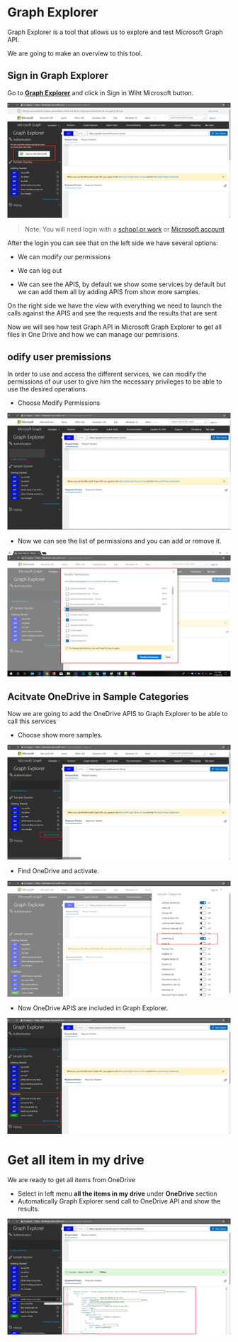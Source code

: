 # Graph Explorer

Graph Explorer is a tool that allows us to explore and test Microsoft Graph API.

We are going to make an overview to this tool.

## Sign in Graph Explorer

Go to **[Graph Explorer](https://developer.microsoft.com/en-us/graph/graph-explorer)** and click in Sign in Wiht Microsoft button. 

 ![alt text](/labs-pr/Drive-user-engagement-across-all-your-devices-with-Microsoft-Graph/media/LoginGraphApi.png) 

> Note: You will need login with a [school or work](https://developer.microsoft.com/en-us/office/dev-program) or [Microsoft account](https://signup.live.com/signup?wa=wsignin1.0&ct=1473983465&rver=6.6.6556.0&wp=MBI_SSL&wreply=https://outlook.live.com/owa/&id=292841&CBCXT=out&cobrandid=90015&bk=1473983466&uiflavor=web&uaid=3b7bae8746264c1bacf1db2b315745cc&mkt=EN-US&lc=1033&lic=1)

After the login you can see that on the left side we have several options:


- We can modify our permissions


- We can log out


- We can see the APIS, by default we show some services by default but we can add them all by adding APIS from show more samples.

On the right side we have the view with everything we need to launch the calls against the APIS and see the requests and the results that are sent

Now we will see how test Graph API in Microsoft Graph Explorer to get all files in One Drive and how we can manage our pemrisions.

## odify user premissions

In order to use and access the different services, we can modify the permissions of our user to give him the necessary privileges to be able to use the desired operations.

- Choose Modify Permissions

 ![alt text](/labs-pr/Drive-user-engagement-across-all-your-devices-with-Microsoft-Graph/media/GEModifyPermissions.png) 


- Now we can see the list of permissions and you can add or remove it.

![alt text](/labs-pr/Drive-user-engagement-across-all-your-devices-with-Microsoft-Graph/media/GESelectPermissions.png) 


## Acitvate OneDrive in Sample Categories

Now we are going to add the OneDrive APIS to Graph Explorer to be able to call this services


- Choose show more samples.

![alt text](/labs-pr/Drive-user-engagement-across-all-your-devices-with-Microsoft-Graph/media/GEShowMoreExamples.png) 

- Find OneDrive and activate. 

![alt text](/labs-pr/Drive-user-engagement-across-all-your-devices-with-Microsoft-Graph/media/GESelectOneDrive.png) 


- Now OneDrive APIS are included in Graph Explorer.

![alt text](/labs-pr/Drive-user-engagement-across-all-your-devices-with-Microsoft-Graph/media/GEShowOneDriveSamples.png) 


# Get all item in my drive

We are ready to get all items from OneDrive

- Select in left menu **all the items in my drive** under **OneDrive** section
- Automatically Graph Explorer send call to OneDrive API and show the results.

![alt text](/labs-pr/Drive-user-engagement-across-all-your-devices-with-Microsoft-Graph/media/GEGetAllODItems.png) 
